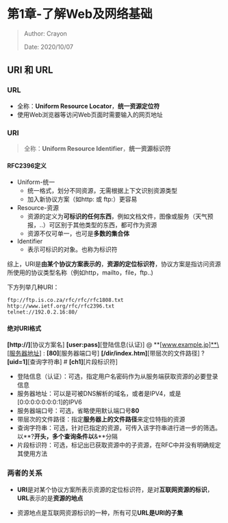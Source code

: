 # 第1章-了解Web及网络基础

> Author: Crayon
>
> Date: 2020/10/07

## URI 和 URL

### URL

* 全称：**Uniform Resource Locator**，**统一资源定位符**
* 使用Web浏览器等访问Web页面时需要输入的网页地址

### URI

> 全称：**Uniform Resource Identifier**，**统一资源标识符**

#### RFC2396定义

* Uniform-统一
  * 统一格式，划分不同资源，无需根据上下文识别资源类型
  * 加入新协议方案（如http: 或 ftp:）更容易
* Resource-资源
  * 资源的定义为**可标识的任何东西**，例如文档文件，图像或服务（天气预报，..）可区别于其他类型的东西，都可作为资源
  * 资源不仅可单一，也可是**多数的集合体**
* Identifier
  * 表示可标识的对象。也称为标识符

综上，URI是**由某个协议方案表示的**，**资源的定位标识符**，协议方案是指访问资源所使用的协议类型名称（例如http，mailto，file，ftp..)

下方列举几种URI：

```
ftp://ftp.is.co.za/rfc/rfc/rfc1808.txt
http://www.ietf.org/rfc/rfc2396.txt
telnet://192.0.2.16:80/
```



#### 绝对URI格式

**\[http://]**[协议方案名] **\[user:pass]**[登陆信息(认证)] @ **[www.example.jp]**\[服务器地址] : **[80]**[服务器端口号] **[/dir/index.htm]**[带层次的文件路径] ? **[uid=1]**[查询字符串] # **[ch1]**[片段标识符]

* 登陆信息（认证）：可选，指定用户名密码作为从服务端获取资源的必要登录信息
* 服务器地址：可以是可被DNS解析的域名，或者是IPV4，或是[0:0:0:0:0:0:0:1]的IPV6
* 服务器端口号：可选，省略使用默认端口号**80**
* 带层次的文件路径：指定**服务器上的文件路径**来定位特指的资源
* 查询字符串：可选，针对已指定的资源，可传入该字符串进行进一步的筛选。以**?**开头，多个查询条件以**&**分隔
* 片段标识符：可选，标记出已获取资源中的子资源，在RFC中并没有明确规定其使用方法



### 两者的关系

* **URI**是对某个协议方案所表示资源的定位标识符，是对**互联网资源的标识**，**URL**表示的是**资源的地点**

* 资源地点是互联网资源标识的一种，所有可见**URL是URI的子集**

